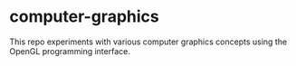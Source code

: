# computer-graphics

This repo experiments with various computer graphics concepts using the OpenGL programming interface.
